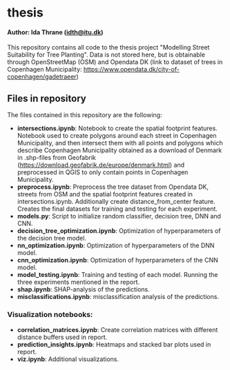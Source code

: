 # thesis

#### Author: Ida Thrane (idth@itu.dk)

This repository contains all code to the thesis project "Modelling Street Suitability for Tree Planting". Data is not stored here, but is obtainable through OpenStreetMap (OSM) and Opendata DK (link to dataset of trees in Copenhagen Municipality: https://www.opendata.dk/city-of-copenhagen/gadetraeer)

## Files in repository 
The files contained in this repository are the following: 
- **intersections.ipynb**: Notebook to create the spatial footprint features. Notebook used to create polygons around each street in Copenhagen Municipality, and then intersect them with all points and polygons which describe Copenhagen Municipality obtained as a download of Denmark in .shp-files from Geofabrik (https://download.geofabrik.de/europe/denmark.html) and preprocessed in QGIS to only contain points in Copenhagen Municipality.
- **preprocess.ipynb**: Preprocess the tree dataset from Opendata DK, streets from OSM and the spatial footprint features created in intersections.ipynb. Additionally create distance_from_center feature. Creates the final datasets for training and testing for each experiment.
- **models.py**: Script to initialize random classifier, decision tree, DNN and CNN.
- **decision_tree_optimization.ipynb**: Optimization of hyperparameters of the decision tree model.
- **nn_optimization.ipynb**: Optimization of hyperparameters of the DNN model.
- **cnn_optimization.ipynb**: Optimization of hyperparameters of the CNN model.
- **model_testing.ipynb**: Training and testing of each model. Running the three experiments mentioned in the report.
- **shap.ipynb**: SHAP-analysis of the predictions.
- **misclassifications.ipynb**: misclassification analysis of the predictions. 

### Visualization notebooks: 
- **correlation_matrices.ipynb**: Create correlation matrices with different distance buffers used in report.
- **prediction_insights.ipynb**: Heatmaps and stacked bar plots used in report.
- **viz.ipynb**: Additional visualizations.
